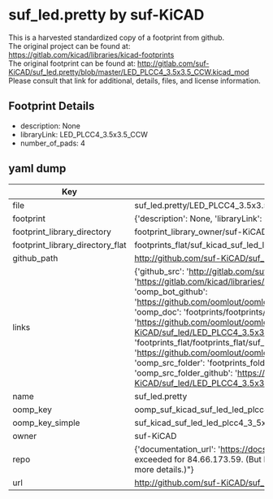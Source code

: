 # suf_led.pretty by suf-KiCAD  
This is a harvested standardized copy of a footprint from github.  
The original project can be found at:  
https://gitlab.com/kicad/libraries/kicad-footprints  
The original footprint can be found at:
http://gitlab.com/suf-KiCAD/suf_led.pretty/blob/master/LED_PLCC4_3.5x3.5_CCW.kicad_mod
Please consult that link for additional, details, files, and license information.  
## Footprint Details
* description: None  
* libraryLink: LED_PLCC4_3.5x3.5_CCW  
* number_of_pads: 4  
## yaml dump  
| Key | Value |  
| --- | --- |  
| file | suf_led.pretty/LED_PLCC4_3.5x3.5_CCW.kicad_mod |  
| footprint | {'description': None, 'libraryLink': 'LED_PLCC4_3.5x3.5_CCW', 'number_of_pads': 4} |  
| footprint_library_directory | footprint_library_owner/suf-KiCAD_suf_led.pretty |  
| footprint_library_directory_flat | footprints_flat/suf_kicad_suf_led_led_plcc4_3_5x3_5_ccw/working |  
| github_path | http://github.com/suf-KiCAD/suf_led.pretty/blob/master/LED_PLCC4_3.5x3.5_CCW.kicad_mod |  
| links | {'github_src': 'http://gitlab.com/suf-KiCAD/suf_led.pretty/blob/master/LED_PLCC4_3.5x3.5_CCW.kicad_mod', 'github_src_repo': 'https://gitlab.com/kicad/libraries/kicad-footprints', 'oomp_bot': 'footprints/suf_kicad_suf_led_led_plcc4_3_5x3_5_ccw/working', 'oomp_bot_github': 'https://github.com/oomlout/oomlout_oomp_footprint_bot/tree/main/footprints/suf_kicad_suf_led_led_plcc4_3_5x3_5_ccw/working', 'oomp_doc': 'footprints/footprints/suf-KiCAD/suf_led/LED_PLCC4_3.5x3.5_CCW/working/', 'oomp_doc_github': 'https://github.com/oomlout/oomlout_oomp_footprint_doc/tree/main/footprints/footprints/suf-KiCAD/suf_led/LED_PLCC4_3.5x3.5_CCW/working', 'oomp_src_flat': 'footprints_flat/footprints_flat/suf_kicad_suf_led_led_plcc4_3_5x3_5_ccw/working', 'oomp_src_flat_github': 'https://github.com/oomlout/oomlout_oomp_footprint_src/tree/main/footprints_flat/suf_kicad_suf_led_led_plcc4_3_5x3_5_ccw/working', 'oomp_src_folder': 'footprints_folder/footprints_folder/suf-KiCAD/suf_led/LED_PLCC4_3.5x3.5_CCW/working', 'oomp_src_folder_github': 'https://github.com/oomlout/oomlout_oomp_footprint_src/tree/main/footprints_folder/suf-KiCAD/suf_led/LED_PLCC4_3.5x3.5_CCW/working'} |  
| name | suf_led.pretty |  
| oomp_key | oomp_suf_kicad_suf_led_led_plcc4_3_5x3_5_ccw |  
| oomp_key_simple | suf_kicad_suf_led_led_plcc4_3_5x3_5_ccw |  
| owner | suf-KiCAD |  
| repo | {'documentation_url': 'https://docs.github.com/rest/overview/resources-in-the-rest-api#rate-limiting', 'message': "API rate limit exceeded for 84.66.173.59. (But here's the good news: Authenticated requests get a higher rate limit. Check out the documentation for more details.)"} |  
| url | http://github.com/suf-KiCAD/suf_led.pretty |  

